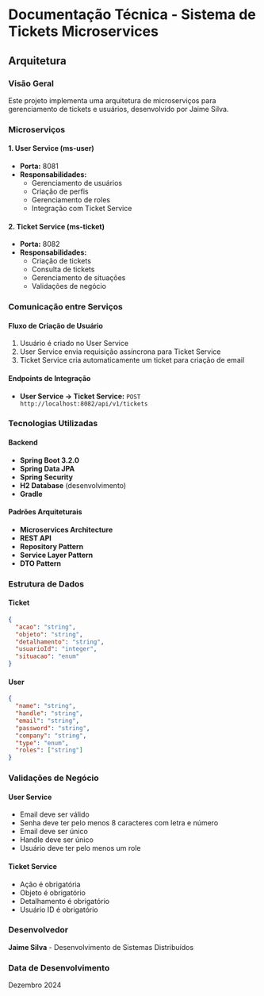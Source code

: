 # Documentação Técnica - Sistema de Tickets Microservices

## Arquitetura

### Visão Geral
Este projeto implementa uma arquitetura de microserviços para gerenciamento de tickets e usuários, desenvolvido por Jaime Silva.

### Microserviços

#### 1. User Service (ms-user)
- **Porta:** 8081
- **Responsabilidades:**
  - Gerenciamento de usuários
  - Criação de perfis
  - Gerenciamento de roles
  - Integração com Ticket Service

#### 2. Ticket Service (ms-ticket)
- **Porta:** 8082
- **Responsabilidades:**
  - Criação de tickets
  - Consulta de tickets
  - Gerenciamento de situações
  - Validações de negócio

### Comunicação entre Serviços

#### Fluxo de Criação de Usuário
1. Usuário é criado no User Service
2. User Service envia requisição assíncrona para Ticket Service
3. Ticket Service cria automaticamente um ticket para criação de email

#### Endpoints de Integração
- **User Service → Ticket Service:** `POST http://localhost:8082/api/v1/tickets`

### Tecnologias Utilizadas

#### Backend
- **Spring Boot 3.2.0**
- **Spring Data JPA**
- **Spring Security**
- **H2 Database** (desenvolvimento)
- **Gradle**

#### Padrões Arquiteturais
- **Microservices Architecture**
- **REST API**
- **Repository Pattern**
- **Service Layer Pattern**
- **DTO Pattern**

### Estrutura de Dados

#### Ticket
```json
{
  "acao": "string",
  "objeto": "string", 
  "detalhamento": "string",
  "usuarioId": "integer",
  "situacao": "enum"
}
```

#### User
```json
{
  "name": "string",
  "handle": "string",
  "email": "string",
  "password": "string",
  "company": "string",
  "type": "enum",
  "roles": ["string"]
}
```

### Validações de Negócio

#### User Service
- Email deve ser válido
- Senha deve ter pelo menos 8 caracteres com letra e número
- Email deve ser único
- Handle deve ser único
- Usuário deve ter pelo menos um role

#### Ticket Service
- Ação é obrigatória
- Objeto é obrigatório
- Detalhamento é obrigatório
- Usuário ID é obrigatório

### Desenvolvedor
**Jaime Silva** - Desenvolvimento de Sistemas Distribuídos

### Data de Desenvolvimento
Dezembro 2024 